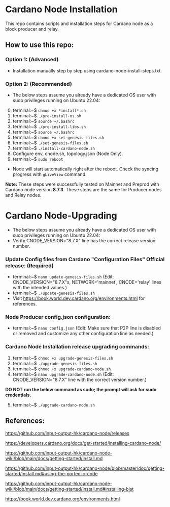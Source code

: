 # Cardano Node Installation

This repo contains scripts and installation steps for Cardano node as a block producer and relay.

## How to use this repo:

### Option 1: (Advanced)

- Installation manually step by step using cardano-node-install-steps.txt.

### Option 2: (Recommended)

- The below steps assume you already have a dedicated OS user with sudo privileges running on Ubuntu 22.04:

0. terminal:~$ `chmod +x *install*.sh`
1. terminal:~$ `./pre-install-os.sh`
2. terminal:~$ `source ~/.bashrc`
3. terminal:~$ `./pre-install-libs.sh`
4. terminal:~$ `source ~/.bashrc`
5. terminal:~$ `chmod +x set-genesis-files.sh` 
6. terminal:~$ `./set-genesis-files.sh`
7. terminal:~$ `./install-cardano-node.sh`
8. Configure env, cnode.sh, topology.json (Node Only).
9. terminal:~$ `sudo reboot`
* Node will start automatically right after the reboot. Check the syncing progress with `gLiveView` command.

**Note:** These steps were successfully tested on Mainnet and Preprod with Cardano node version **8.7.3**. These steps are the same for Producer nodes and Relay nodes.

# Cardano Node-Upgrading

- The below steps assume you already have a dedicated OS user with sudo privileges running on Ubuntu 22.04:
- Verify CNODE_VERSION="8.7.X" line has the correct release version number.

### Update Config files from Cardano "Configuration Files" Official release: (Required)

- terminal:~$ `nano update-genesis-files.sh` (Edit: CNODE_VERSION="8.7.X"s, NETWORK='mainnet', CNODE='relay' lines with the intended values.)
- terminal:~$ `./update-genesis-files.sh`
- Visit https://book.world.dev.cardano.org/environments.html for references.

### Node Producer config.json configuration:

- terminal:~$ `nano config.json` (Edit: Make sure that P2P line is disabled or removed and customize any other configuration line as needed.)

### Cardano Node Installation release upgrading commands:

1. terminal:~$ `chmod +x upgrade-genesis-files.sh`
2. terminal:~$ `./upgrade-genesis-files.sh`
3. terminal:~$ `chmod +x upgrade-cardano-node.sh`
4. terminal:~$ `nano upgrade-cardano-node.sh` (Edit: CNODE_VERSION="8.7.X" line with the correct version number.)

**DO NOT run the below command as sudo; the prompt will ask for sudo credentials.**

5. terminal:~$ `./upgrade-cardano-node.sh`

## References:

https://github.com/input-output-hk/cardano-node/releases

https://developers.cardano.org/docs/get-started/installing-cardano-node/

https://github.com/input-output-hk/cardano-node-wiki/blob/main/docs/getting-started/install.md

https://github.com/input-output-hk/cardano-node/blob/master/doc/getting-started/install.md#using-the-ported-c-code

https://github.com/input-output-hk/cardano-node-wiki/blob/main/docs/getting-started/install.md#installing-blst

https://book.world.dev.cardano.org/environments.html
